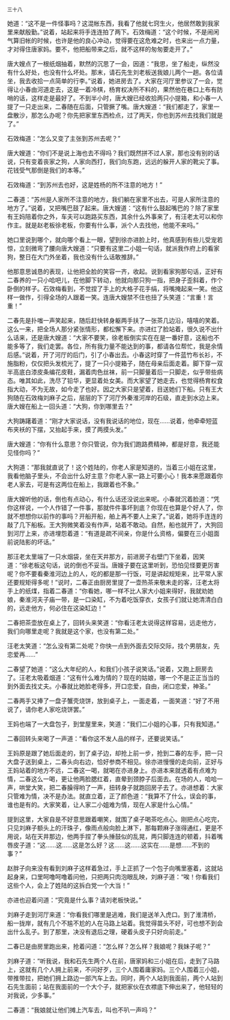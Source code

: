     三十八 

   她道：“这不是一件怪事吗？这混帐东西，我看了他就七窍生火，他居然敢到我家里来献殷勤。”说着，站起来将手连连拍了两下。石效梅道：“这个时候，不是闹闲气算旧帐的时候，也许是他的良心冲动，觉得要在这危难之时，也来出一点力量，才对得住唐家妈。要不，他把船带来之后，就不这样的匆匆要走开了。”

   唐大嫂点了一根纸烟抽着，默然的沉思了一会，因道：“我思，坐了船走，纵然没有什么好处，也没有什么坏处。那末，请石先生刘老板送我娘儿两个一趟。各位请坐，我去收拾一点简单的行李。”说着，她进房去了。大家在河厅里参议了一会，觉得让小春由河道走去，这是一着冷棋，杨育权决所不料的，果然他在巷口上布有防哨的话，这样走是最好了。不到半小时，唐大嫂已经收拾两只小提箱，和小春一人提了一只走出来，二春随在后面，只管撅了嘴。唐大嫂道：“我们都走了，家里一盘散沙，那怎么办呢？你先把家里东西检点，过了两天，你也到苏州去找我们就是了。”

   石效梅道：“怎么又变了主张到苏州去呢？”

   唐大嫂道：“你们不是说上海也去不得吗？我们既然拼不过人家，那也没有别的话说，只有变着丧家之狗，人家向西打，我们向东跑，远远的躲开人家的靴尖了事。花钱受气那倒是我们的本等。”

   石效梅道：“到苏州去也好，这是姓杨的所不注意的地方！”

   二春道：“苏州是人家所不注意的地方，我们躺在家里不出去，可是人家所注意的地方了。”说着，又把嘴巴鼓了起来。唐大嫂道：“这有什么鼓起嘴巴的？除了家里有王妈陪着你之外，车夫可以跑路买东西，其余什么外事来了，有汪老太可以和你作主。就是赵老板徐老板，你要有什么事，派个人去找他，他能不来吗。”

   她口里说到哪个，就向哪个看上一眼，望到徐亦进脸上时，他真感到有些儿受宠若惊，立刻微弯了腰向唐大嫂道：“只要有这里二小姐一句话，就派我作府上的看家狗，整日在大门外坐着，我也没有什么话敢推辞。”

   他那意思诚恳的表现，让他把全脸的笑容一齐，收起。说到看家狗那句话，正好有二春养的一只小哈吧儿，在他脚下转动，他就向那只狗一指，把身子歪斜着，作个卧倒的样子。石效梅看到，不觉捏了手上的大格子花手绢，将嘴掩起来一笑。他这样一做作，引得全场的人跟着一笑。连唐大嫂禁不住也扭了头笑道：“言重！言重！”

   二春先是扑嗤一声笑起来，随后赶快转身躯两手扶了一张茶几边沿，嘻嘻的笑着。这么一来，把全场人那分紧张情形，都松懈下来。亦进红了脸站着，很久说不出什么话来，还是唐大嫂道：“大家不要笑，徐老板倒实实在在是一番好意，这船也不能多等了，我们走罢。各位，所有我力量不能达到的事，都请各位帮忙，我是余情后感。”说着，开了河厅的后门，引了小春出去。小春这时穿了一件蓝竹布长衫，不施脂粉，仅仅把头发梳光了，提了一只小提箱子，随在母亲后面走着。脚下穿一双半高底白漆皮条编花皮鞋，漏着肉色丝袜，前一只脚量着后一只脚走，似乎带些病态。唯其如此，洗尽了铅华，更显着处女美。而大家望了她走去，也觉得杨育权食指大动，不为无故，如今走了也好。因之大家只是望着，目送她们下船。只有王大狗随在石效梅刘麻子之后，层层的下了河厅外秦淮河岸的石级，直走到水边上来。唐大嫂在船上一回头道：“大狗，你到哪里去？”

   大狗踌躇着道：“刚才大家说话，没有我说话的地位，现在……说着，他牵牵短蓝布夹袄的下摆，又抬起手来，摸了两摸头发。”

   唐大嫂道：“你有什么意思？你只管说，你为我们跑路费精神，都是好意，我还能见怪你吗？”

   大狗道：“那我就直说了！这个姓陆的，你老人家是知道的，当着三小姐在这里，我看他脑子里头，不会出什么好主意？你老人家一路上可要小心！我本来愿跟着你老人家去，可是有这两位在船上，我跟着也不象。”

   唐大嫂听他的话，倒也有点动心，有什么话还没说出来呢。小春就沉着脸道：“凭你这样说，一个人作错了一件事，那就件件事坏到底？你现在也算是个好人了，你就不想想你以前作的事吗？开船开船，舶上再不要人上来了。”说着，她将手连连的敲了几下船板。王大狗微笑着没有作声，站着不敢动。自然，船也就开了，大狗回到河厅上来，亦进埋怨着道：“有道是疏不间亲，你是什么资格，偏要在三小姐面前说陆影的坏话。”

   那汪老太里端了一只水烟袋，坐在天井那方，前进房子右壁门下坐着，因笑道：“徐老板这句话，说的倒也不妥当。唐嫂子要在这里听到，恐怕见怪要更厉害呢？你不要看秦淮河边上的人，吃的都是那一行饭，可是讲起规矩来，比平常人家还要规矩得多呢！”说时，二春正由厨房里提了一壶热茶来敬未走的客，汪老太将手上的纸煤，指着二春道：“你看她，哪一样不比人家大小姐来得好，我就劝她娘，秦淮河夫子庙一带，是一口染缸，不为着吃饭穿衣，女孩子们就让她清清白白的，远走他方，何必住在这染缸边！”

   二春把茶壶放在桌上了，回转头来笑道：“你看汪老太说得这样容易，远走他方，我们向哪里走呢？我就是这个家，也没有第二处。”

   汪老太笑道：“怎么没有第二处呢？你快一点到外面去交际交际，找个男朋友，先恋爱再……”

   二春望了她道：“这么大年纪的人，和我们小孩子说笑话。”说着，又跑上厨房去了。汪老太吸着烟道：“这有什么难为情的？现在的姑娘，哪一个不是正正当当的到外面去找丈夫。小春就比她脸老得多，开口恋爱，自由，闭口恋爱，神圣。”

   二春两手又捧了一盘子蟹壳烧饼，放到桌子上，一面走着，一面笑道：“好了不用说了，请你老人家吃烧饼罢。”

   王妈也端了一大盘包子，到堂屋里来，笑道：“我们二小姐的心事，只有我知道。”

   二春回转头来喝了一声道：“看你这不发人品的样子，还要说笑话。”

   王妈原是跟了她后面走的，到了桌子边，却抢上前一步，抢到二春的左手，把一只大盘子送到桌上，二春头向右边，恰好参商不相见。徐亦进慢慢的走向前，正好与王妈站着的地方不远，二春这一喝，就喝在亦进身上。亦进本来就透着有点难为情，二春这么一喝，更让他两脸腮红着，直晕到颈脖子后面去。在场的人，哈哈一声，哄堂大笑，把二春臊得哟了一声，扭转身子就跑回房子去了。亦进想着：大家只管难为情，决不是办法。就直立着，正了颜色道：“我算不了什么，误会的事，谁也是有的。大家笑着，让人家二小姐难为情，现在人家是什么心情。”

   提到这里，大家自是不好意思跟着嘲笑，就围了桌子喝茶吃点心。刚把点心吃完，只见刘麻子额头上的汗珠子，像雨点般向脸上淋下，那每颗麻子涨得通红，更是不用说，站在天井那边，他两手捏了拳头捶鼓似的乱晃，两只脚连连的顿着，抖着嘴唇皮子道：“这……这……这是怎么好？这……这……这实在……是想……不到的事？”

   赵胖子向来没有看到刘麻子这样着急过，手上正抓了一个包子向嘴里塞着，这就站起身来，口里呵噜呵噜着问他，只把两只肉泡眼乱映，刘麻子道：“唉！你看我们这些个人，会上了姓陆的这拆白党一个大当！”

   亦进也迎着问道：“究竟是什么事？请刘老板快说。”

   刘麻子走到河厅来道：“你看我们哪里是逃难，我们是送羊入虎口。到了淮清桥，船一拢岸，就有几个不尴不尬的人在马路上站着。我觉得苗头不好，可也想不到会出什么乱子。到了那里，决没有退后之理，硬着头皮子只好向前走。”

   二春已是由房里跑出来，抢着问道：“怎么样？怎么样？我娘呢？我妹子呢？”

   刘麻子道：“听我说，我和石先生两个人在前，唐家妈和三小姐在后，走到了马路上，这就有几个人拥上前来，不问好歹，三个人围着庸家妈。三个人围着三小姐，带推带拉，把她们拥上路边一部汽车上去。同时，两个人站到我面前，两个人站到石先生面前；站在我面前的一个大个子，就把家伙在衣襟底下伸出来了，他轻轻的对我说，少多事。”

   二春道：“我娘就让他们摊上汽车去，叫也不叭一声吗？”

